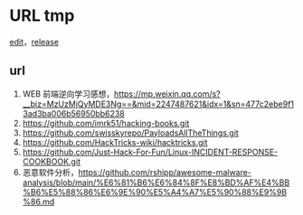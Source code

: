 # URL tmp

[edit](https://md.majo.im/o_fcUj3dTfuYz2OY_0_3Dw)，[release](https://md.majo.im/s/oTCRzkZDx)

## url

1. WEB 前端逆向学习感想，https://mp.weixin.qq.com/s?__biz=MzUzMjQyMDE3Ng==&mid=2247487621&idx=1&sn=477c2ebe9f13ad3ba006b56950bb6238
2. https://github.com/imrk51/hacking-books.git
3. https://github.com/swisskyrepo/PayloadsAllTheThings.git
4. https://github.com/HackTricks-wiki/hacktricks.git
5. https://github.com/Just-Hack-For-Fun/Linux-INCIDENT-RESPONSE-COOKBOOK.git
6. 恶意软件分析，https://github.com/rshipp/awesome-malware-analysis/blob/main/%E6%81%B6%E6%84%8F%E8%BD%AF%E4%BB%B6%E5%88%86%E6%9E%90%E5%A4%A7%E5%90%88%E9%9B%86.md